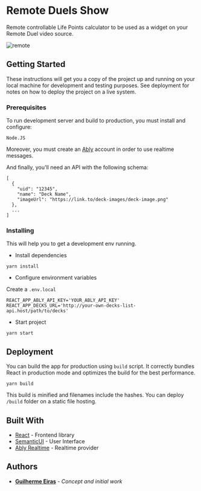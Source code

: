 # Remote Duels Show

Remote controllable Life Points calculator to be used as a widget on your Remote Duel video source.

![remote](https://user-images.githubusercontent.com/16104013/115179523-e1043a80-a0a9-11eb-91ca-997d424e6c46.png)


## Getting Started

These instructions will get you a copy of the project up and running on your local machine for development and testing purposes. See deployment for notes on how to deploy the project on a live system.

### Prerequisites

To run development server and build to production, you must install and configure:

```
Node.JS
```

Moreover, you must create an [Ably](https://ably.com) account in order to use realtime messages.

And finally, you'll need an API with the following schema:

```
[
  {
    "uid": "12345",
    "name": "Deck Name",
    "imageUrl": "https://link.to/deck-images/deck-image.png"
  },
  ...
]
```
### Installing

This will help you to get a development env running.

- Install dependencies

```
yarn install
```

- Configure environment variables

Create a `.env.local`

```
REACT_APP_ABLY_API_KEY='YOUR_ABLY_API_KEY'
REACT_APP_DECKS_URL='http://your-own-decks-list-api.host/path/to/decks'
```

- Start project

```
yarn start
```

## Deployment

You can build the app for production using `build` script.
It correctly bundles React in production mode and optimizes the build for the best performance.

```
yarn build
```

This build is minified and filenames include the hashes.
You can deploy `/build` folder on a static file hosting.

## Built With

* [React](https://reactjs.org) - Frontend library
* [SemanticUI](https://semantic-ui.com) - User Interface
* [Ably Realtime](https://ably.com) - Realtime provider

## Authors

* **[Guilherme Eiras](https://github.com/guieiras)** - *Concept and initial work*
